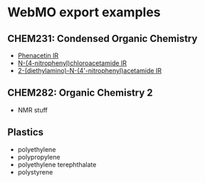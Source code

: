# WebMO export examples

## CHEM231: Condensed Organic Chemistry
* [Phenacetin IR](phenacetin/phenacetin.html)
* [N-(4-nitrophenyl)chloroacetamide IR](lab10/lab10.html)
* [2-(diethylamino)-N-(4'-nitrophenyl)acetamide IR](lab11/lab11.html)

## CHEM282: Organic Chemistry 2
* NMR stuff

## Plastics
* polyethylene
* polypropylene
* polyethylene terephthalate
* polystyrene



